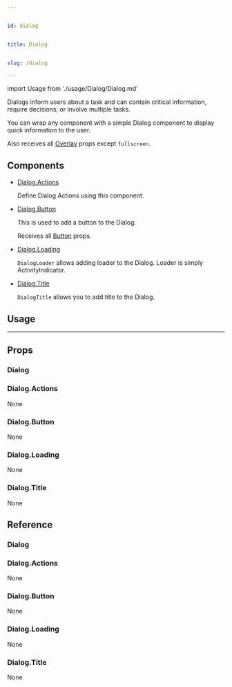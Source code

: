 ```yaml
---


id: dialog


title: Dialog


slug: /dialog

---
```




import Usage from './usage/Dialog/Dialog.md'



Dialogs inform users about a task and can contain critical information, require decisions, or involve multiple tasks.

You can wrap any component with a simple Dialog component to display quick information to the user.

Also receives all [Overlay](https://reactnativeelements.com/docs/overlay#props) props except `fullscreen`.

## Components

 - [Dialog.Actions](#dialogactions)
    
    
    Define Dialog Actions using this component.
    
 - [Dialog.Button](#dialogbutton)
    
    
    This is used to add a button to the Dialog.
    
    Receives all [Button](button#props) props.
    
 - [Dialog.Loading](#dialogloading)
    
    
    `DialogLoader` allows adding loader to the Dialog. Loader is simply ActivityIndicator.
    
 - [Dialog.Title](#dialogtitle)
    
    
    `DialogTitle` allows you to add title to the Dialog.
    


## Usage


<Usage />

---


## Props

### Dialog


### Dialog.Actions


None
### Dialog.Button


None
### Dialog.Loading


None
### Dialog.Title


None


## Reference

### Dialog
### Dialog.Actions

None
### Dialog.Button

None
### Dialog.Loading

None
### Dialog.Title

None

